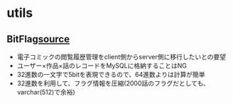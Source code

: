 # utils

## BitFlag[source](https://github.com/wagstyle/utils/blob/master/BitFlag/Base32BitFlag.java)
- 電子コミックの閲覧履歴管理をclient側からserver側に移行したいとの要望
- ユーザー×作品×話のレコードをMySQLに格納することはNG
- 32進数の一文字で5bitを表現できるので、64進数よりは計算が簡単
- 32進数を利用して、フラグ情報を圧縮(2000話のフラグだとしても、varchar(512)で余裕)
